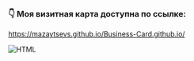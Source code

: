 ### 👇 Моя визитная карта доступна по ссылке:
https://mazaytsevs.github.io/Business-Card.github.io/

<img align="left" alt="HTML" src="https://github.com/mazaytsevs/business-card.github.io/blob/main/image.png" target="_blank" />
